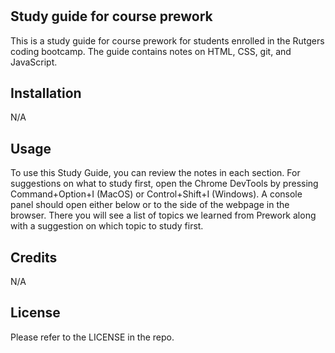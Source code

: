 # <Prework Study Guide>

## Study guide for course prework

This is a study guide for course prework for students enrolled in the Rutgers coding bootcamp.  The guide contains notes on HTML, CSS, git, and JavaScript.


## Installation

N/A

## Usage

To use this Study Guide, you can review the notes in each section. For suggestions on what to study first, open the Chrome DevTools by pressing Command+Option+I (MacOS) or Control+Shift+I (Windows). A console panel should open either below or to the side of the webpage in the browser. There you will see a list of topics we learned from Prework along with a suggestion on which topic to study first.


## Credits

N/A

## License

Please refer to the LICENSE in the repo.


